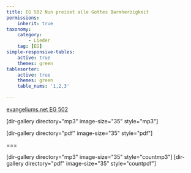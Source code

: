 ```yaml
---
title: EG 502 Nun preiset alle Gottes Barmherzigkeit
permissions:
    inherit: true
taxonomy:
    category:
        - Lieder
    tag: [EG]
simple-responsive-tables:
    active: true
    themes: green
tablesorter:
    active: true
    themes: green
    table_nums: '1,2,3'
    
---
```


<i class="fa fa-external-link fa-lg"></i><a target="_blank" href="https://www.evangeliums.net/lieder/lied_nun_preiset_alle_gottes_barmherzigkeit.html">evangeliums.net EG 502</a>

					

[dir-gallery directory="mp3" image-size="35" style="mp3"]

[dir-gallery directory="pdf" image-size="35" style="pdf"]

===

[dir-gallery directory="mp3" image-size="35" style="countmp3"]
[dir-gallery directory="pdf" image-size="35" style="countpdf"]